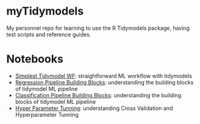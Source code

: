 # myTidymodels

My personnel repo for learning to use the R Tidymodels package, having test scripts and reference guides.

# Notebooks

- [Simplest Tidymodel WF](./Rmd/simplest_wf.md): straightforward ML workflow with tidymodels
- [Regression Pipeline Building Blocks](./Rmd/tidymodels_regression_walkthrough.md): understanding the building blocks of tidymodel ML pipeline 
- [Classification Pipeline Building Blocks](./Rmd/tidymodels_classification_walkthrough.md): understanding the building blocks of tidymodel ML pipeline 
- [Hyper Parameter Tunning](./Rmd/tidymodels_tunning_hyperparameters.md): understanding Cross Validation and Hyperparameter Tunning